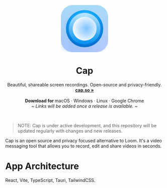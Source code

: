 <p align="center">
  <p align="center">
   <img width="150" height="150" src="/app-icon.png" alt="Logo">
  </p>
	<h1 align="center"><b>Cap</b></h1>
	<p align="center">
		Beautiful, shareable screen recordings. Open-source and privacy-friendly.
    <br />
    <a href="https://cap.so"><strong>cap.so »</strong></a>
    <br />
    <br />
    <b>Download for </b>
		macOS ·
		Windows ·
		Linux ·
		Google Chrome
    <br />
    <i>~ Links will be added once a release is available. ~</i>
  </p>
</p>
<br/>

> NOTE: Cap is under active development, and this repository will be updated regularly with changes and new releases.

Cap is an open source and privacy focused alternative to Loom. It's a video messaging tool that allows you to record, edit and share videos in seconds.

# App Architecture

React, Vite, TypeScript, Tauri, TailwindCSS.
